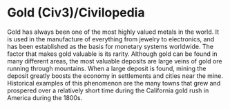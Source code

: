 # Gold (Civ3)/Civilopedia

Gold has always been one of the most highly valued metals in the world. It is used in the manufacture of everything from jewelry to electronics, and has been established as the basis for monetary systems worldwide. The factor that makes gold valuable is its rarity. Although gold can be found in many different areas, the most valuable deposits are large veins of gold ore running through mountains. When a large deposit is found, mining the deposit greatly boosts the economy in settlements and cities near the mine. Historical examples of this phenomenon are the many towns that grew and prospered over a relatively short time during the California gold rush in America during the 1800s.